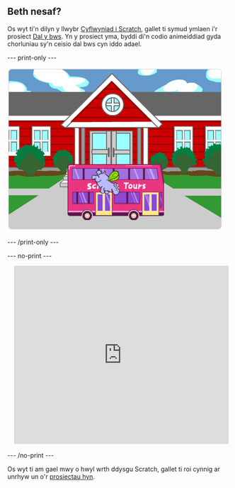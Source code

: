 ## Beth nesaf?

Os wyt ti'n dilyn y llwybr [Cyflwyniad i Scratch](https://projects.raspberrypi.org/cy-GB/pathways/scratch-intro), gallet ti symud ymlaen i'r prosiect [Dal y bws](https://projects.raspberrypi.org/cy-GB/projects/catch-the-bus). Yn y prosiect yma, byddi di'n codio animeiddiad gyda chorluniau sy'n ceisio dal bws cyn iddo adael.

--- print-only ---

![Y prosiect 'Dal y bws'.](images/scratch-tour-bus.png)

--- /print-only ---

--- no-print ---

<div class="scratch-preview" style="margin-left: 15px;">
  <iframe allowtransparency="true" width="485" height="402" src="https://scratch.mit.edu/projects/embed/486719199/?autostart=false" frameborder="0"></iframe>
</div>

--- /no-print ---

Os wyt ti am gael mwy o hwyl wrth ddysgu Scratch, gallet ti roi cynnig ar unrhyw un o'r [prosiectau hyn](https://projects.raspberrypi.org/cy-GB/projects?software%5B%5D=scratch&curriculum%5B%5D=%201).
